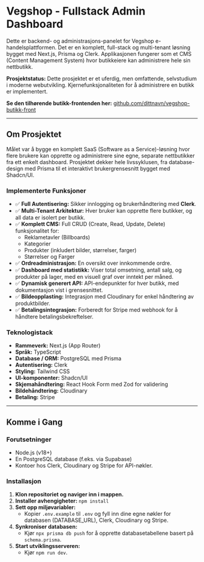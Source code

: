 # Vegshop - Fullstack Admin Dashboard

Dette er backend- og administrasjons-panelet for Vegshop e-handelsplattformen. Det er en komplett, full-stack og multi-tenant løsning bygget med Next.js, Prisma og Clerk. Applikasjonen fungerer som et CMS (Content Management System) hvor butikkeiere kan administrere hele sin nettbutikk.

**Prosjektstatus:** Dette prosjektet er et uferdig, men omfattende, selvstudium i moderne webutvikling. Kjernefunksjonaliteten for å administrere en butikk er implementert.

**Se den tilhørende butikk-frontenden her:** [github.com/dittnavn/vegshop-butikk-front](https://github.com/dittnavn/vegshop-butikk-front)

---

## Om Prosjektet

Målet var å bygge en komplett SaaS (Software as a Service)-løsning hvor flere brukere kan opprette og administrere sine egne, separate nettbutikker fra ett enkelt dashboard. Prosjektet dekker hele livssyklusen, fra database-design med Prisma til et interaktivt brukergrensesnitt bygget med Shadcn/UI.

### Implementerte Funksjoner

*   ✅ **Full Autentisering:** Sikker innlogging og brukerhåndtering med **Clerk**.
*   ✅ **Multi-Tenant Arkitektur:** Hver bruker kan opprette flere butikker, og all data er isolert per butikk.
*   ✅ **Komplett CMS:** Full CRUD (Create, Read, Update, Delete) funksjonalitet for:
    *   Reklametavler (Billboards)
    *   Kategorier
    *   Produkter (inkludert bilder, størrelser, farger)
    *   Størrelser og Farger
*   ✅ **Ordreadministrasjon:** En oversikt over innkommende ordre.
*   ✅ **Dashboard med statistikk:** Viser total omsetning, antall salg, og produkter på lager, med en visuell graf over inntekt per måned.
*   ✅ **Dynamisk generert API:** API-endepunkter for hver butikk, med dokumentasjon vist i grensesnittet.
*   ✅ **Bildeopplasting:** Integrasjon med Cloudinary for enkel håndtering av produktbilder.
*   ✅ **Betalingsintegrasjon:** Forberedt for Stripe med webhook for å håndtere betalingsbekreftelser.

### Teknologistack

*   **Rammeverk:** Next.js (App Router)
*   **Språk:** TypeScript
*   **Database / ORM:** PostgreSQL med Prisma
*   **Autentisering:** Clerk
*   **Styling:** Tailwind CSS
*   **UI-komponenter:** Shadcn/UI
*   **Skjemahåndtering:** React Hook Form med Zod for validering
*   **Bildehåndtering:** Cloudinary
*   **Betaling:** Stripe

---

## Komme i Gang

### Forutsetninger
*   Node.js (v18+)
*   En PostgreSQL database (f.eks. via Supabase)
*   Kontoer hos Clerk, Cloudinary og Stripe for API-nøkler.

### Installasjon
1.  **Klon repositoriet og naviger inn i mappen.**
2.  **Installer avhengigheter:** `npm install`
3.  **Sett opp miljøvariabler:**
    *   Kopier `.env.example` til `.env` og fyll inn dine egne nøkler for databasen (DATABASE_URL), Clerk, Cloudinary og Stripe.
4.  **Synkroniser databasen:**
    *   Kjør `npx prisma db push` for å opprette databasetabellene basert på `schema.prisma`.
5.  **Start utviklingsserveren:**
    *   Kjør `npm run dev`.
